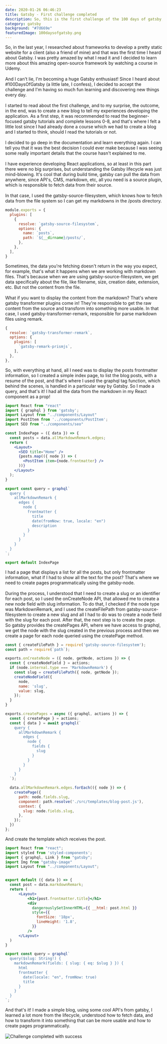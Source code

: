 ```yaml
---
date: 2020-01-26 06:46:23
title: Gatsby - First challenge completed
description: So, this is the first challenge of the 100 days of gatsby, and I'm really excited to tell you what I learned, the difficulties and the next steps.
category: gatsby
background: "#7d669e"
featuredImage: 100daysofgatsby.png
---
```


So, in the last year, I researched about frameworks to develop a pretty static website for a client (also a friend of mine) and that was the first time I heard about Gatsby. I was pretty amazed by what I read it and I decided to learn more about this amazing open-source framework by watching a course in Udemy.
\
\
And I can't lie, I'm becoming a huge Gatsby enthusiast! Since I heard about #100DaysOfGatsby (a little late, I confess), I decided to accept the challenge and I'm having so much fun learning and discovering new things every day.
\
\
I started to read about the first challenge, and to my surprise, the outcome, in the end, was to create a new blog to tell my experiences developing the application. As a first step, it was recommended to read the beginner-focused gatsby tutorials and complete lessons 0-8, and that's where I felt a little lost since I had already done a course which we had to create a blog and I started to think, should I read the tutorials or not.
\
\
I decided to go deep in the documentation and learn everything again. I can tell you that it was the best decision I could ever make because I was seeing some really important details that the course hasn't explained to me.
\
\
I have experience developing React applications, so at least in this part there were no big surprises, but understanding the Gatsby lifecycle was just mind-blowing. It's cool that during build time, gatsby can pull the data from anywhere, since API's, CMS, markdown, etc, all you need is a source plugin, which is responsible to fetch data from their source.
\
\
In that case, I used the gatsby-source-filesystem, which knows how to fetch data from the file system so I can get my markdowns in the /posts directory.


```javascript
module.exports = {
  plugins: [
    {
      resolve: `gatsby-source-filesystem`,
      options: {
        name: `posts`,
        path: `${__dirname}/posts/`,
      },
    },
  ],
}
```

Sometimes, the data you're fetching doesn't return in the way you expect, for example, that's what it happens when we are working with markdown files. That's because when we are using gatsby-source-filesystem, we get data specifically about the file, like filename, size, creation date, extension, etc. But not the content from the file.
\
\
What if you want to display the content from the markdown?
That's where gatsby transformer plugins come in! They're responsible to get the raw content from the source and transform into something more usable. In that case, I used gatsby-transformer-remark, responsible for parse markdown files using remark.

```javascript
{
  resolve: `gatsby-transformer-remark`,
  options: {
    plugins: [
      `gatsby-remark-prismjs`,
    ],
  },
},
```

So, with everything at hand, all I need was to display the posts frontmatter information, so I created a simple index page, to list the blog posts, with a resume of the post, and that's where I used the graphql tag function, which behind the scenes, is handled in a particular way by Gatsby. So I made a query, and that's it! I had all the data from the markdown in my React component as a prop!

```jsx
import React from "react"
import { graphql } from 'gatsby';
import Layout from "../components/Layout"
import PostItem from '../components/PostItem';
import SEO from "../components/seo"

const IndexPage = ({ data }) => {
  const posts = data.allMarkdownRemark.edges;
  return (
    <Layout>
      <SEO title="Home" />
      {posts.map(({ node }) => (
        <PostItem item={node.frontmatter} />
      ))}
    </Layout>
  );
}

export const query = graphql`
  query {
    allMarkdownRemark {
      edges {
        node {
          frontmatter {
            title
            date(fromNow: true, locale: "en")
            description
          }
        }
      }
    }
  }
`;

export default IndexPage

```
I had a page that displays a list for all the posts, but only frontmatter information, what if I had to show all the text for the post?  That's where we need to create pages programmatically using the gatsby-node.
\
\
During the process, I understood that I need to create a slug or an identifier for each post, so I used the onCreateNode API, that allowed me to create a new node field with slug information. To do that, I checked if the node type was MarkdownRemark, and I used the createFilePath from gatsby-source-filesystem to create a new slug and all I had to do was to create a node field with the slug for each post.
After that, the next step is to create the page. So gatsby provides the createPages API, where we have access to graphql, we get the node with the slug created in the previous process and then we create a page for each node queried using the createPage method.

```javascript
const { createFilePath } = require('gatsby-source-filesystem');
const path = require(`path`);

exports.onCreateNode = ({ node, getNode, actions }) => {
  const { createNodeField } = actions;
  if (node.internal.type === 'MarkdownRemark') {
    const slug = createFilePath({ node, getNode });
    createNodeField({
      node,
      name: 'slug',
      value: slug,
    });
  }
}

exports.createPages = async ({ graphql, actions }) => {
  const { createPage } = actions;
  const { data } = await graphql(`
    query {
      allMarkdownRemark {
        edges {
          node {
            fields {
              slug
            }
          }
        }
      }
    }
  `);

  data.allMarkdownRemark.edges.forEach(({ node }) => {
    createPage({
      path: node.fields.slug,
      component: path.resolve('./src/templates/blog-post.js'),
      context: {
        slug: node.fields.slug,
      },
    });
  })
};
```
And create the template which receives the post.
```jsx
import React from "react";
import styled from 'styled-components';
import { graphql, Link } from "gatsby";
import Img from "gatsby-image"
import Layout from "../components/Layout";


export default ({ data }) => {
  const post = data.markdownRemark;
  return (
      <Layout>
          <h1>{post.frontmatter.title}</h1>
          <div
            dangerouslySetInnerHTML={{ __html: post.html }}
            style={{
              fontSize: '18px',
              lineHeight: '1.8',
            }}
          />
      </Layout>
  )
}

export const query = graphql`
  query($slug: String!) {
    markdownRemark(fields: { slug: { eq: $slug } }) {
      html
      frontmatter {
        date(locale: "en", fromNow: true)
        title
      }
    }
  }
`;
```

And that's it! I made a simple blog, using some cool API's from gatsby, I learned a lot more from the lifecycle, understood how to fetch data, and how to transform it into something that can be more usable and how to create pages programmatically.
\
\
![Challenge completed with success](../assets/static/images/challenge-completed.jpg)